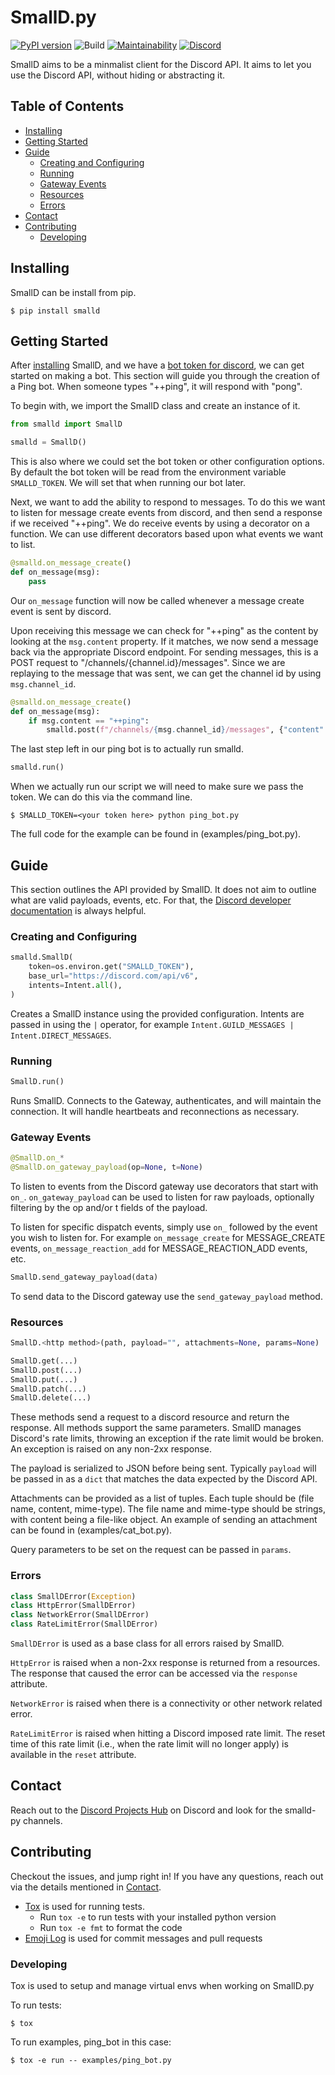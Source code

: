 # SmallD.py

[![PyPI version](https://badge.fury.io/py/smalld.svg)](https://badge.fury.io/py/smalld)
![Build](https://github.com/princesslana/smalld.py/workflows/Build/badge.svg?branch=master)
[![Maintainability](https://api.codeclimate.com/v1/badges/7916cdfc83bf0fb95fa0/maintainability)](https://codeclimate.com/github/princesslana/smalld.py/maintainability)
[![Discord](https://img.shields.io/discord/417389758470422538)](https://discord.gg/3aTVQtz)

SmallD aims to be a minmalist client for the Discord API. It aims to let you use the Discord API, without hiding or abstracting it.


## Table of Contents

  * [Installing](#installing)
  * [Getting Started](#getting-started)
  * [Guide](#guide)
     * [Creating and Configuring](#creating-and-configuring)
     * [Running](#running)
     * [Gateway Events](#gateway-events)
     * [Resources](#resources)
     * [Errors](#errors)
  * [Contact](#contact)
  * [Contributing](#contributing)
     * [Developing](#developing)

## Installing

SmallD can be install from pip.

```console
$ pip install smalld
```

## Getting Started

After [installing](#installing) SmallD, and we have a [bot token for discord](https://discordpy.readthedocs.io/en/latest/discord.html), we can get started on
making a bot.
This section will guide you through the creation of a Ping bot.
When someone types "++ping", it will respond with "pong".

To begin with, we import the SmallD class and create an instance of it.

```python
from smalld import SmallD

smalld = SmallD()
```

This is also where we could set the bot token or other configuration options.
By default the bot token will be read from the environment variable `SMALLD_TOKEN`.
We will set that when running our bot later.

Next, we want to add the ability to respond to messages.
To do this we want to listen for message create events from discord, and then send
a response if we received "++ping".
We do  receive events by using a decorator on a function.
We can use different decorators based upon what events we want to list.

```python
@smalld.on_message_create()
def on_message(msg):
    pass
```

Our `on_message` function will now be called whenever a message create event is sent by discord.

Upon receiving this message we can check for "++ping" as the content by looking at the
`msg.content` property.
If it matches, we now send a message back via the appropriate Discord endpoint.
For sending messages, this is a POST request to "/channels/{channel.id}/messages". 
Since we are replaying to the message that was sent, we can get the channel id by using `msg.channel_id`.


```python
@smalld.on_message_create()
def on_message(msg):
    if msg.content == "++ping":
        smalld.post(f"/channels/{msg.channel_id}/messages", {"content": "pong"})
```

The last step left in our ping bot is to actually run smalld.

```python
smalld.run()
```

When we actually run our script we will need to make sure we pass the token.
We can do this via the command line.

```console
$ SMALLD_TOKEN=<your token here> python ping_bot.py
```

The full code for the example can be found in (examples/ping_bot.py).

## Guide

This section outlines the API provided by SmallD.
It does not aim to outline what are valid payloads, events, etc.
For that, the [Discord developer documentation](https://discord.com/developers/docs/intro) is
always helpful.

### Creating and Configuring

```python
smalld.SmallD(
    token=os.environ.get("SMALLD_TOKEN"),
    base_url="https://discord.com/api/v6",
    intents=Intent.all(),
)
```

Creates a SmallD instance using the provided configuration.
Intents are passed in using the `|` operator, for example
`Intent.GUILD_MESSAGES | Intent.DIRECT_MESSAGES`.

### Running

```python
SmallD.run()
```

Runs SmallD. Connects to the Gateway, authenticates, and will maintain the connection.
It will handle heartbeats and reconnections as necessary.

### Gateway Events

```python
@SmallD.on_*
@SmallD.on_gateway_payload(op=None, t=None)
```

To listen to events from the Discord gateway use decorators that start with `on_`.
`on_gateway_payload` can be used to listen for raw payloads, optionally filtering
by the op and/or t fields of the payload.

To listen for specific dispatch events, simply use `on_` followed by the event
you wish to listen for.
For example `on_message_create` for MESSAGE_CREATE events, `on_message_reaction_add`
for MESSAGE_REACTION_ADD events, etc.

```python
SmallD.send_gateway_payload(data)
```

To send data to the Discord gateway use the `send_gateway_payload` method.

### Resources

```python
SmallD.<http method>(path, payload="", attachments=None, params=None)

SmallD.get(...)
SmallD.post(...)
SmallD.put(...)
SmallD.patch(...)
SmallD.delete(...)
```

These methods send a request to a discord resource and return the response.
All methods support the same parameters.
SmallD manages Discord's rate limits, throwing an exception if the rate limit would
be broken. An exception is raised on any non-2xx response.

The payload is serialized to JSON before being sent.
Typically `payload` will be passed in as a `dict` that matches the data expected
by the Discord API.

Attachments can be provided as a list of tuples.
Each tuple should be (file name, content, mime-type).
The file name and mime-type should be strings, with content being a file-like object.
An example of sending an attachment can be found in (examples/cat_bot.py).

Query parameters to be set on the request can be passed in `params`.

### Errors

```python
class SmallDError(Exception)
class HttpError(SmallDError)
class NetworkError(SmallDError)
class RateLimitError(SmallDError)
```

`SmallDError` is used as a base class for all errors raised by SmallD.

`HttpError` is raised when a non-2xx response is returned from a resources.
The response that caused the error can be accessed via the `response` attribute.

`NetworkError` is raised when there is a connectivity or other network related error.

`RateLimitError` is raised when hitting a Discord imposed rate limit. 
The reset time of this rate limit (i.e., when the rate limit will no longer apply) is available in the `reset` attribute.

## Contact

Reach out to the [Discord Projects Hub](https://discord.gg/3aTVQtz) on Discord and look for the smalld-py channels.

## Contributing

Checkout the issues, and jump right in!
If you have any questions, reach out via the details mentioned in [Contact](#contact).

* [Tox](https://tox.readthedocs.io/) is used for running tests.
  * Run `tox -e` to run tests with your installed python version
  * Run `tox -e fmt` to format the code
* [Emoji Log](https://github.com/ahmadawais/Emoji-Log) is used for commit messages and pull requests

### Developing

Tox is used to setup and manage virtual envs when working on SmallD.py

To run tests:
```console
$ tox
```

To run examples, ping_bot in this case:
```console
$ tox -e run -- examples/ping_bot.py
```

